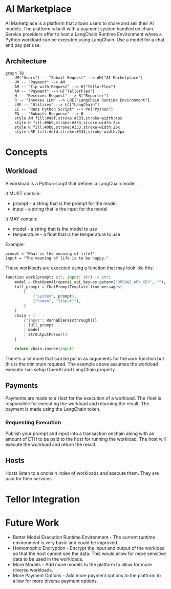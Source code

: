 # AI Marketplace
AI Marketplace is a platform that allows users to share and sell their AI models. The platform is built with a payment system handled on chain. Service providers offer to host a LangChain Runtime Environment where a Python workload can be executed using LangChain. Use a model for a chat and pay per use. 

## Architecture
```mermaid
graph TB
    UM["Users"] -- "Submit Request" --> AM["AI Marketplace"]
    UM -- "Payment" --> AM
    AM -- "Tip with Request" --> H["TellorFlex"]
    AM -- "Payment" --> H["TellorFlex"]
    H -- "Receives Request" --> R["Reporter"]
    R -- "Invokes LLM" --> LRE["LangChain Runtime Environment"]
    LRE -- "Utilizes" --> LC["LangChain"]
    LC -- "Runs Python Script" --> PA["Python"]
    PA -- "Submits Response" --> H
    style AM fill:#09f,stroke:#333,stroke-width:4px
    style H fill:#0b0,stroke:#333,stroke-width:2px
    style R fill:#0b0,stroke:#333,stroke-width:2px
    style LRE fill:#dfd,stroke:#333,stroke-width:2px
```

# Concepts
## Workload
A workload is a Python script that defines a LangChain model.

It MUST contain: 
- prompt - a string that is the prompt for the model
- input - a string that is the input for the model

It MAY contain:
- model - a string that is the model to use
- temperature - a float that is the temperature to use

Example: 
```
prompt = "What is the meaning of life?"
input = "The meaning of life is to be happy."
```

These workloads are executed using a function that may look like this:
```python
function work(prompt: str, input: str) -> str:
    model = ChatOpenAI(openai_api_key=os.getenv("OPENAI_APY_KEY", ""), temperature=0.1)
    full_prompt = ChatPromptTemplate.from_messages(
        [
            ("system", prompt),
            ("human", "{input}"),
        ]
    )
    chain = (
        {"input": RunnablePassthrough()}
        | full_prompt
        | model
        | StrOutputParser()
    )

    return chain.invoke(input)
```
There's a lot more that can be put in as arguments for the `work` function but this is the minimum required. The example above assumes the workload executor has setup OpenAI and LangChain properly.

## Payments
Payments are made to a Host for the execution of a workload. The Host is responsible for executing the workload and returning the result. The payment is made using the LangChain token.

### Requesting Execution
Publish your prompt and input into a transaction onchain along with an amount of ETH to be paid to the host for running the workload. The host will execute the workload and return the result.

## Hosts
Hosts listen to a onchain index of workloads and execute them. They are paid for their services.

# Tellor Integration

# Future Work
* Better Model Execution Runtime Environment - The current runtime environment is very basic and could be improved.
* Homomophic Encryption - Encrypt the input and output of the workload so that the host cannot see the data. This would allow for more sensitive data to be used in the workloads.
* More Models - Add more models to the platform to allow for more diverse workloads.
* More Payment Options - Add more payment options to the platform to allow for more diverse payment options.
